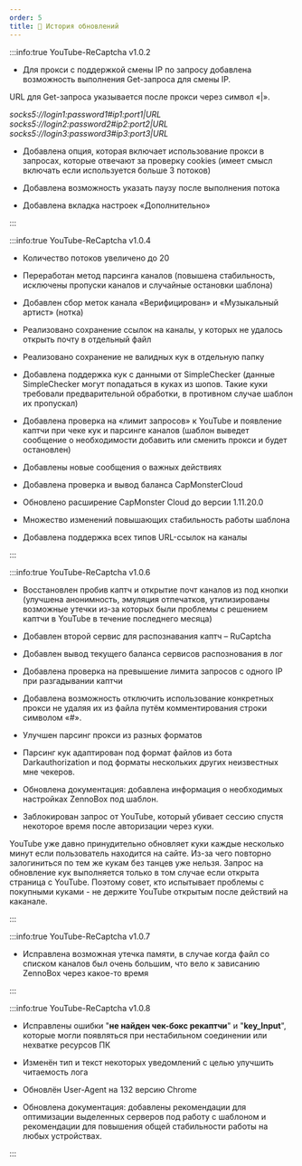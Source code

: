 ```yaml
---
order: 5
title: 🔁 История обновлений
---
```


:::info:true YouTube-ReCaptcha v1.0.2

-  Для прокси с поддержкой смены IP по запросу добавлена возможность выполнения Get-запроса для смены IP.

URL для Get-запроса указывается после прокси через символ «|».

*socks5://login1:password1#ip1:port1|URL\
socks5://login2:password2#ip2:port2|URL\
socks5://login3:password3#ip3:port3|URL*

-  Добавлена опция, которая включает использование прокси в запросах, которые отвечают за проверку cookies (имеет смысл включать если используется больше 3 потоков)

-  Добавлена возможность указать паузу после выполнения потока

-  Добавлена вкладка настроек «Дополнительно»

:::

:::info:true YouTube-ReCaptcha v1.0.4

-  Количество потоков увеличено до 20

-  Переработан метод парсинга каналов (повышена стабильность, исключены пропуски каналов и случайные остановки шаблона)

-  Добавлен сбор меток канала «Верифицирован» и «Музыкальный артист» (нотка)

-  Реализовано сохранение ссылок на каналы, у которых не удалось открыть почту в отдельный файл

-  Реализовано сохранение не валидных кук в отдельную папку

-  Добавлена поддержка кук с данными от SimpleChecker (данные SimpleChecker могут попадаться в куках из шопов. Такие куки требовали предварительной обработки, в противном случае шаблон их пропускал)

-  Добавлена проверка на «лимит запросов» к YouTube и появление каптчи при чеке кук и парсинге каналов (шаблон выведет сообщение о необходимости добавить или сменить прокси и будет остановлен)

-  Добавлены новые сообщения о важных действиях

-  Добавлена проверка и вывод баланса CapMonsterCloud

-  Обновлено расширение CapMonster Cloud до версии 1.11.20.0

-  Множество изменений повышающих стабильность работы шаблона

-  Добавлена поддержка всех типов URL-ссылок на каналы

:::

:::info:true YouTube-ReCaptcha v1.0.6

-  Восстановлен пробив каптч и открытие почт каналов из под кнопки (улучшена анонимность, эмуляция отпечатков, утилизированы возможные утечки из-за которых были проблемы с решением каптчи в YouTube в течение последнего месяца)

-  Добавлен второй сервис для распознавания каптч – RuCaptcha

-  Добавлен вывод текущего баланса сервисов распознования в лог

-  Добавлена проверка на превышение лимита запросов с одного IP при разгадывании каптчи

-  Добавлена возможность отключить использование конкретных прокси не удаляя их из файла путём комментирования строки символом «#».

-  Улучшен парсинг прокси из разных форматов

-  Парсинг кук адаптирован под формат файлов из бота Darkauthorization и под форматы нескольких других неизвестных мне чекеров.

-  Обновлена документация: добавлена информация о необходимых настройках ZennoBox под шаблон.

-  Заблокирован запрос от YouTube, который убивает сессию спустя некоторое время после авторизации через куки.

YouTube уже давно принудительно обновляет куки каждые несколько минут если пользователь находится на сайте. Из-за чего повторно залогиниться по тем же кукам без танцев уже нельзя. Запрос на обновление кук выполняется только в том случае если открыта страница с YouTube. Поэтому совет, кто испытывает проблемы с покупными куками - не держите YouTube открытым после действий на каканале.

:::

:::info:true YouTube-ReCaptcha v1.0.7

-  Исправлена возможная утечка памяти, в случае когда файл со списком каналов был очень большим, что вело к зависанию ZennoBox через какое-то время

:::

:::info:true YouTube-ReCaptcha v1.0.8

-  Исправлены ошибки "**не найден чек-бокс рекаптчи**" и "**key_Input**", которые могли появляться при нестабильном соединении или нехватке ресурсов ПК

-  Изменён тип и текст некоторых уведомлений с целью улучшить читаемость лога

-  Обновлён User-Agent на 132 версию Chrome

-  Обновлена документация: добавлены рекомендации для оптимизации выделенных серверов под работу с шаблоном и рекомендации для повышения общей стабильности работы на любых устройствах.



:::